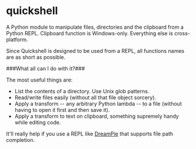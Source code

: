 quickshell
==========

A Python module to manipulate files, directories and the clipboard from a Python REPL. Clipboard function is Windows-only. Everything else is cross-platform.

Since Quickshell is designed to be used from a REPL, all functions names are as short as possible.

###What all can I do with it?###

The most useful things are:

* List the contents of a directory. Use Unix glob patterns.
* Read/write files easily (without all that file object sorcery).
* Apply a transform -- any arbitrary Python lambda -- to a file (without having to open it first and then save it).
* Apply a transform to text on clipboard, something supremely handy while editing code.

It'll really help if you use a REPL like [DreamPie](http://dreampie.sourceforge.net/) that supports file path completion.